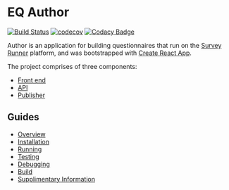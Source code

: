 # EQ Author

[![Build Status](https://travis-ci.com/ONSdigital/eq-author-app.svg?branch=master)](https://travis-ci.com/ONSdigital/eq-author-app)
[![codecov](https://codecov.io/gh/ONSdigital/eq-author-app/branch/master/graph/badge.svg)](https://codecov.io/gh/ONSdigital/eq-author-app)
[![Codacy Badge](https://api.codacy.com/project/badge/Grade/f9cbc9e5c531436ca73ee0769a766678)](https://www.codacy.com/app/jchapman68/eq-author-app?utm_source=github.com&amp;utm_medium=referral&amp;utm_content=ONSdigital/eq-author-app&amp;utm_campaign=Badge_Grade)

Author is an application for building questionnaires that run on the [Survey Runner](https://github.com/ONSDigital/eq-survey-runner) platform, and was bootstrapped with [Create React App](https://github.com/facebookincubator/create-react-app).

The project comprises of three components:

- [Front end](/eq-author/README.md)
- [API](/eq-author-api/README.md)
- [Publisher](/eq-publisher/README.md)

## Guides  

- [Overview](/docs/OVERVIEW.md)
- [Installation](/docs/INSTALLATION.md)
- [Running](/docs/RUNNING.md)
- [Testing](/docs/TESTING.md)
- [Debugging](/docs/DEBUGGING.md)
- [Build](/docs/BUILD.md)
- [Supplimentary Information](/docs/SUPPLIMENTARY-INFO.md)
